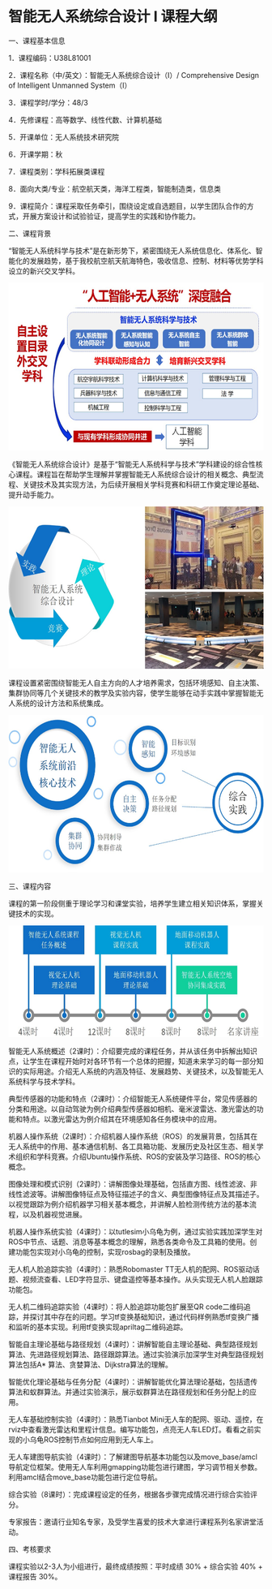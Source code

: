 # 智能无人系统综合设计 I 课程大纲

一、课程基本信息

1．课程编码：U38L81001

2．课程名称（中/英文）：智能无人系统综合设计（I）/ Comprehensive Design of Intelligent Unmanned System（I）

3．课程学时/学分：48/3

4．先修课程：高等数学、线性代数、计算机基础

5．开课单位：无人系统技术研究院

6．开课学期：秋

7．课程类别：学科拓展类课程

8．面向大类/专业：航空航天类，海洋工程类，智能制造类，信息类

9．课程简介：课程采取任务牵引，围绕设定或自选题目，以学生团队合作的方式，开展方案设计和试验验证，提高学生的实践和协作能力。

二、课程背景

“智能无人系统科学与技术”是在新形势下，紧密围绕无人系统信息化、体系化、智能化的发展趋势，基于我校航空航天航海特色，吸收信息、控制、材料等优势学科设立的新兴交叉学科。

<div align=left><img src="https://github.com/cavayangtao/npurobocourse/blob/main/fig/background.jpg" width="600" height="330"/></div>

《智能无人系统综合设计》是基于“智能无人系统科学与技术”学科建设的综合性核心课程。课程旨在帮助学生理解并掌握智能无人系统综合设计的相关概念、典型流程、关键技术及其实现方法，为后续开展相关学科竞赛和科研工作奠定理论基础、提升动手能力。

<div align=left><img src="https://github.com/cavayangtao/npurobocourse/blob/main/fig/overview.jpg" width="600" height="320"/></div>

课程设置紧密围绕智能无人自主方向的人才培养需求，包括环境感知、自主决策、集群协同等几个关键技术的教学及实验内容，使学生能够在动手实践中掌握智能无人系统的设计方法和系统集成。

<div align=left><img src="https://github.com/cavayangtao/npurobocourse/blob/main/fig/module.jpg" width="600" height="310"/></div>

三、课程内容

课程的第一阶段侧重于理论学习和课堂实验，培养学生建立相关知识体系，掌握关键技术的实现。

<div align=left><img src="https://github.com/cavayangtao/npurobocourse/blob/main/fig/schedule.jpg" width="600" height="220"/></div>

智能无人系统概述（2课时）：介绍要完成的课程任务，并从该任务中拆解出知识点，让学生在课程开始时对各环节有一个总体的把握，知道未来学习的每一部分知识的实际用途。介绍无人系统的内涵及特征、发展趋势、关键技术，以及智能无人系统科学与技术学科。

典型传感器的功能和特点（2课时）：介绍智能无人系统硬件平台，常见传感器的分类和用途。以自动驾驶为例介绍典型传感器如相机、毫米波雷达、激光雷达的功能和特点。以激光雷达为例介绍其在环境感知各任务模块中的应用。

机器人操作系统（2课时）：介绍机器人操作系统（ROS）的发展背景，包括其在无人系统中的作用、基本通信机制、各工具箱功能、发展历史及社区生态、相关学术组织和学科竞赛。介绍Ubuntu操作系统、ROS的安装及学习路径、ROS的核心概念。

图像处理和模式识别（2课时）：讲解图像处理基础，包括直方图、线性滤波、非线性滤波等。讲解图像特征点及特征描述子的含义、典型图像特征点及其描述子。以视觉跟踪为例介绍机器学习相关基本概念，并讲解人脸检测传统方法的基本流程，以及机器视觉进展。

机器人操作系统实验（4课时）：以tutlesim小乌龟为例，通过实验实践加深学生对ROS中节点、话题、消息等基本概念的理解，熟悉各类命令及工具箱的使用。创建功能包实现对小乌龟的控制，实现rosbag的录制及播放。

无人机人脸追踪实验（4课时）：熟悉Robomaster TT无人机的配网、ROS驱动话题、视频流查看、LED字符显示、键盘遥控等基本操作。从头实现无人机人脸跟踪功能包。

无人机二维码追踪实验（4课时）：将人脸追踪功能包扩展至QR code二维码追踪，并探讨其中存在的问题。学习tf变换基础知识，通过代码样例熟悉tf变换广播和监听的基本实现。利用tf变换实现apriltag二维码追踪。

智能自主理论基础与路径规划（4课时）：讲解智能自主理论基础、典型路径规划算法、先进路径规划算法、路径跟踪算法。通过实验演示加深学生对典型路径规划算法包括A* 算法、贪婪算法、Dijkstra算法的理解。

智能优化理论基础与任务分配（4课时）：讲解智能优化算法理论基础，包括遗传算法和蚁群算法。并通过实验演示，展示蚁群算法在路径规划和任务分配上的应用。

无人车基础控制实验（4课时）：熟悉Tianbot Mini无人车的配网、驱动、遥控，在rviz中查看激光雷达和里程计信息。编写功能包，点亮无人车LED灯。看看之前实现的小乌龟ROS控制节点如何应用到无人车上。

无人车建图导航实验（4课时）：了解建图导航基本功能包以及move_base/amcl导航定位框架。使用无人车利用gmapping功能包进行建图，学习调节相关参数。利用amcl结合move_base功能包进行定位导航。

综合实验（8课时）：完成课程设定的任务，根据各步骤完成情况进行综合实验评分。

专家报告：邀请行业知名专家，及受学生喜爱的技术大拿进行课程系列名家讲堂活动。

四、考核要求

课程实验以2-3人为小组进行，最终成绩按照：平时成绩 30% + 综合实验 40% + 课程报告 30%。
